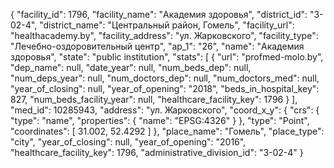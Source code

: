 {
    "facility_id": 1796,
    "facility_name": "Академия здоровья",
    "district_id": "3-02-4",
    "district_name": "Центральный район, Гомель",
    "facility_url": "healthacademy.by",
    "facility_address": "ул. Жарковского",
    "facility_type": "Лечебно-оздоровительный центр",
    "ap_1": "26",
    "name": "Академия здоровья",
    "state": "public institution",
    "stats": [
        {
            "url": "profmed-molo.by",
            "dep_name": null,
            "date_year": null,
            "num_beds_dep": null,
            "num_deps_year": null,
            "num_doctors_dep": null,
            "num_doctors_med": null,
            "year_of_closing": null,
            "year_of_opening": "2018",
            "beds_in_hospital_key": 827,
            "num_beds_facility_year": null,
            "healthcare_facility_key": 1796
        }
    ],
    "med_id": 10285943,
    "address": "ул. Жарковского",
    "coord_x_y": {
        "crs": {
            "type": "name",
            "properties": {
                "name": "EPSG:4326"
            }
        },
        "type": "Point",
        "coordinates": [
            31.002,
            52.4292
        ]
    },
    "place_name": "Гомель",
    "place_type": "city",
    "year_of_closing": null,
    "year_of_opening": "2016",
    "healthcare_facility_key": 1796,
    "administrative_division_id": "3-02-4"
}